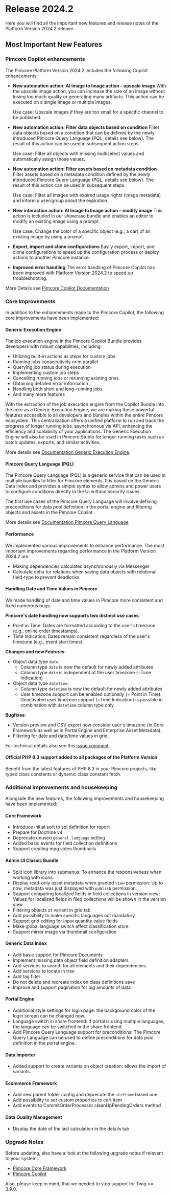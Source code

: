 # Release 2024.2
Here you will find all the important new features and release notes of the Platform Version 2024.2 release.

## Most Important New Features

### Pimcore Copilot enhancements
The Pimcore Platform Version 2024.2 includes the following Copilot enhancements:

- **New automation action: AI Image to Image action - upscale image**
  With the upscale image action, you can increase the size of an image without losing too much quality or generating many 
  artifacts. This action can be executed on a single image or multiple images.

  Use case:
  Upscale images if they are too small for a specific channel to be published.


- **New automation action: Filter data objects based on condition**
  Filter data objects based on a condition that can be defined by the newly introduced Pimcore Query Language (PQL, details see below). 
  The result of this action can be used in subsequent action steps.
  
  Use case:
  Filter all objects with missing multiselect values and automatically assign those values.

- **New automation action: Filter assets based on metadata condition**
  Filter assets based on a metadata condition defined by the newly introduced Pimcore Query Language (PQL, details see below). 
  The result of this action can be used in subsequent steps.
  
  Use case:
  Filter all images with expired usage rights (image metadata) and inform a user/group about the expiration.

- **New interaction action: AI Image to Image action – modify image**
  This action is included in our showcase bundle and enables an editor to modify an existing image using a prompt.

  Use case:
  Change the color of a specific object (e.g., a car) of an existing image by using a prompt.

- **Export, import and clone configurations**
  Easily export, import, and clone configurations to speed up the configuration process or deploy actions to another Pimcore instance.

- **Improved error handling**
  The error handling of Pimcore Copilot has been improved with Platform Version 2024.2 to speed up troubleshooting.

More Details see [Pimcore Copilot Documentation](https://pimcore.com/docs/platform/Copilot/)

### Core Improvements
In addition to the enhancements made to the Pimcore Copilot, the following core improvements have been implemented:

#### Generic Execution Engine
The job execution engine in the Pimcore Copilot Bundle provides developers with robust capabilities, including:

- Utilizing built-in actions as steps for custom jobs
- Running jobs consecutively or in parallel
- Querying job status during execution
- Implementing custom job steps
- Cancelling running jobs or rerunning existing ones
- Obtaining detailed error information
- Handling both short and long-running jobs
- And many more features

With the extraction of the job execution engine from the Copilot Bundle into the core as a Generic Execution Engine, we 
are making these powerful features accessible to all developers and bundles within the entire Pimcore ecosystem. This 
centralization offers a unified platform to run and track the progress of longer running jobs, asynchronous via API, 
enhancing the efficiency and scalability of your applications. The Generic Execution Engine will also be used in Pimcore 
Studio for longer-running tasks such as batch updates, exports, and similar activities.

More details see [Documentation Generic Execution Engine](https://pimcore.com/docs/platform/Pimcore/Development_Tools_and_Details/Generic_Execution_Engine/).

#### Pimcore Query Language (PQL)
The Pimcore Query Language (PQL) is a generic service that can be used in multiple bundles to filter for Pimcore elements. 
It is based on the Generic Data Index and provides a simple syntax to allow admins and power users to configure conditions 
directly in the UI without security issues.

The first use cases of the Pimcore Query Language will involve defining preconditions for data pool definition in the 
portal engine and filtering objects and assets in the Pimcore Copilot.

More details see [Documentation Pimcore Query Language](https://pimcore.com/docs/platform/Generic_Data_Index/Searching_For_Data_In_Index/Pimcore_Query_Language/)

#### Performance
We implemented various improvements to enhance performance. The most important improvements regarding performance in the 
Platform Version 2024.2 are:

- Making dependencies calculated asynchronously via Messenger
- Calculate delta for relations when saving data objects with relational field-type to prevent deadlocks


#### Handling Date and Time Values in Pimcore

We made handling of date and time values in Pimcore more consistent and fixed numerous bugs.

**Pimcore's date handling now supports two distinct use cases**:
- Point in Time: Dates are formatted according to the user's timezone (e.g., online order timestamps).
- Time Indication: Dates remain consistent regardless of the user's timezone (e.g., event start times).

**Changes and new Features**:
- Object data type `date`:
    - Column type `date` is now the default for newly added attributes
    - Column type `date` is independent of the user timezone (=Time Indication)
- Object data type `datetime`:
    - Column type `datetime` is now the default for newly added attributes
    - User timezone support can be enabled optionally (= Point in Time).
      Deactivated user timezone support (=Time Indication) is possible in combination with `datetime` column type only.

**Bugfixes**:
- Version preview and CSV export now consider user's timezone (in Core Framework as well as in Portal Engine and Enterprise Asset Metadata).
- Filtering for date and date/time values in grid.

For technical details also see this [issue comment](https://github.com/pimcore/pimcore/issues/16184#issuecomment-2145188141).

#### Official PHP 8.3 support added to all packages of the Platform Version
Benefit from the latest features of PHP 8.3 in your Pimcore projects, like typed class constants or dynamic class constant fetch.


### Additional improvements and housekeeping

Alongside the new features, the following improvements and housekeeping have been implemented:

#### Core Framework
- Introduce initial sort to sql definition for report
- Prepare for Doctrine v4
- Deprecate unused `general.language` setting
- Added basic events for field collection definitions
- Support creating mpg video thumbnails

#### Admin UI Classic Bundle
- Split icon library into submenus: To enhance the responsiveness when working with icons.
- Display read-only asset metadata when granted `view` permission: Up to now, metadata was just displayed with `publish` permission.
- Support comparing localized fields in field collections in version view: Values for localized fields in filed collections will be shown in the version view
- Filtering objects or variant in grid tab
- Add possibility to make specific languages not mandatory
- Support grid editing for input quantity value fields 
- Make global language switch affect classification store
- Support mirror image via thumbnail configuration


#### Generic Data Index
- Add basic support for Pimcore Documents
- Implement missing data object field definition adapters
- Add services to search for all elements and their dependencies
- Add services to locate in tree
- Add tag filter
- Do not delete and recreate index on class definitions save
- Improve and support pagination for big amounts of data


#### Portal Engine
- Additional style settings for login page: the background color of the login screen can be changed now.
- Language switch in share frontend: If portal is using multiple languages, the language can be switched in the share frontend.
- Add Pimcore Query Language support for preconditions: The Pimcore Query Language can be used to define preconditions for data pool definition in the portal engine.


#### Data Importer
- Added support to create variants on object creation: allows the import of variants. 

#### Ecommerce Framework
- Add new parent folder config and deprecate the `strftime` based one
- Add possibility to set custom properties to cart item
- Add events to CommitOrderProcessor cleanUpPendingOrders method

#### Data Quality Management
- Display the date of the last calculation in the details tab


### Upgrade Notes
Before updating, also have a look at the following upgrade notes if relevant to your system:
- [Pimcore Core Framework](https://pimcore.com/docs/platform/Pimcore/Installation_and_Upgrade/Upgrade_Notes/#pimcore-1130)
- [Pimcore Copilot](https://pimcore.com/docs/platform/Copilot/Upgrade_Notes#100-to-110)

Also, please keep in mind, that we needed to stop support for Twig >= 3.9.0. 
